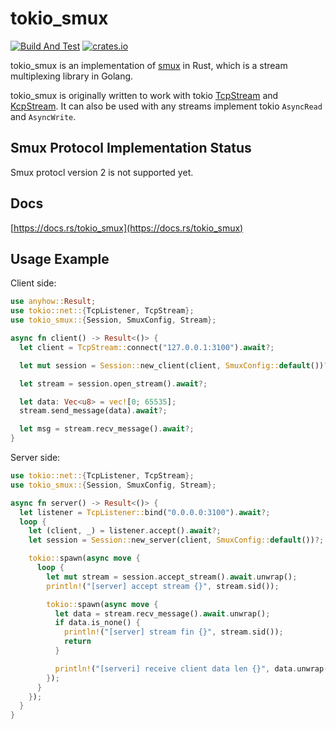 # tokio_smux

[![Build And Test](https://github.com/oyyd/tokio_smux/actions/workflows/build_and_test.yml/badge.svg)](https://github.com/oyyd/tokio_smux/actions) [![crates.io](https://img.shields.io/crates/v/tokio_smux.svg)](https://crates.io/crates/tokio_smux)

tokio_smux is an implementation of [smux](https://github.com/xtaci/smux/) in Rust, which is a stream multiplexing library in Golang.

tokio_smux is originally written to work with tokio [TcpStream](https://docs.rs/tokio/latest/tokio/net/struct.TcpStream.html) and [KcpStream](https://docs.rs/tokio_kcp/latest/tokio_kcp/struct.KcpStream.html). It can also be used with any streams implement tokio `AsyncRead` and `AsyncWrite`.

## Smux Protocol Implementation Status

Smux protocl version 2 is not supported yet.

## Docs

[https://docs.rs/tokio_smux](https://docs.rs/tokio_smux)

## Usage Example

Client side:
```rust
use anyhow::Result;
use tokio::net::{TcpListener, TcpStream};
use tokio_smux::{Session, SmuxConfig, Stream};

async fn client() -> Result<()> {
  let client = TcpStream::connect("127.0.0.1:3100").await?;

  let mut session = Session::new_client(client, SmuxConfig::default())?;

  let stream = session.open_stream().await?;

  let data: Vec<u8> = vec![0; 65535];
  stream.send_message(data).await?;

  let msg = stream.recv_message().await?;
}
```

Server side:
```rust
use tokio::net::{TcpListener, TcpStream};
use tokio_smux::{Session, SmuxConfig, Stream};

async fn server() -> Result<()> {
  let listener = TcpListener::bind("0.0.0.0:3100").await?;
  loop {
    let (client, _) = listener.accept().await?;
    let session = Session::new_server(client, SmuxConfig::default())?;

    tokio::spawn(async move {
      loop {
        let mut stream = session.accept_stream().await.unwrap();
        println!("[server] accept stream {}", stream.sid());

        tokio::spawn(async move {
          let data = stream.recv_message().await.unwrap();
          if data.is_none() {
            println!("[server] stream fin {}", stream.sid());
            return
          }

          println!("[serveri] receive client data len {}", data.unwrap().len())
        });
      }
    });
  }
}

```
